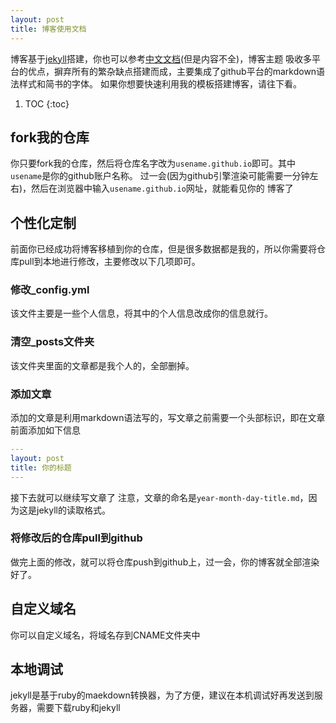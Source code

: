 ```yaml
---
layout: post
title: 博客使用文档
---
```


博客基于[jekyll](https://jekyllrb.com/)搭建，你也可以参考[中文文档](https://www.jekyll.com.cn/)(但是内容不全)，博客主题
吸收多平台的优点，摒弃所有的繁杂缺点搭建而成，主要集成了github平台的markdown语法样式和简书的字体。
如果你想要快速利用我的模板搭建博客，请往下看。

1. TOC
{:toc}

## fork我的仓库
你只要fork我的仓库，然后将仓库名字改为`usename.github.io`即可。其中`usename`是你的github账户名称。
过一会(因为github引擎渲染可能需要一分钟左右)，然后在浏览器中输入`usename.github.io`网址，就能看见你的
博客了

## 个性化定制
前面你已经成功将博客移植到你的仓库，但是很多数据都是我的，所以你需要将仓库pull到本地进行修改，主要修改以下几项即可。

### 修改_config.yml
该文件主要是一些个人信息，将其中的个人信息改成你的信息就行。

### 清空_posts文件夹
该文件夹里面的文章都是我个人的，全部删掉。

### 添加文章
添加的文章是利用markdown语法写的，写文章之前需要一个头部标识，即在文章前面添加如下信息
``` yml
---
layout: post
title: 你的标题
---
```
接下去就可以继续写文章了
注意，文章的命名是`year-month-day-title.md`，因为这是jekyll的读取格式。

### 将修改后的仓库pull到github
做完上面的修改，就可以将仓库push到github上，过一会，你的博客就全部渲染好了。

## 自定义域名
你可以自定义域名，将域名存到CNAME文件夹中

## 本地调试
jekyll是基于ruby的maekdown转换器，为了方便，建议在本机调试好再发送到服务器，需要下载ruby和jekyll

